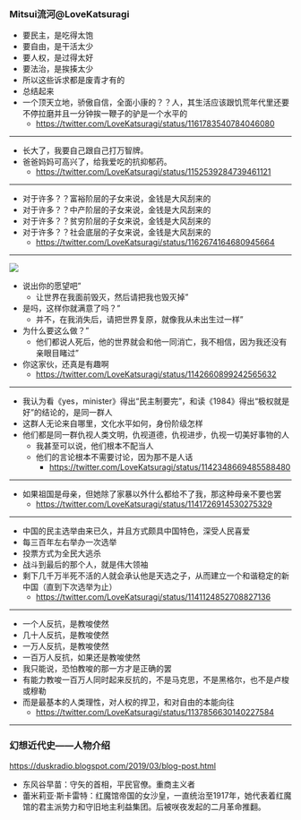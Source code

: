 ### Mitsui流河@LoveKatsuragi
- 要民主，是吃得太饱
- 要自由，是干活太少
- 要人权，是过得太好
- 要法治，是挨揍太少
- 所以这些诉求都是废青才有的
- 总结起来
- 一个顶天立地，骄傲自信，全面小康的？？人，其生活应该跟饥荒年代里还要不停拉磨并且一分钟挨一鞭子的驴是一个水平的
  - https://twitter.com/LoveKatsuragi/status/1161783540784046080
---
- 长大了，我要自己跟自己打万智牌。
- 爸爸妈妈可高兴了，给我爱吃的抗抑郁药。
  - https://twitter.com/LoveKatsuragi/status/1152539284739461121
---
- 对于许多？？富裕阶层的子女来说，金钱是大风刮来的
- 对于许多？？中产阶层的子女来说，金钱是大风刮来的
- 对于许多？？贫穷阶层的子女来说，金钱是大风刮来的
- 对于许多？？社会底层的子女来说，金钱是大风刮来的
  - https://twitter.com/LoveKatsuragi/status/1162674164680945664
---
![](https://pbs.twimg.com/profile_banners/4801382412/1527488469)
- 说出你的愿望吧”
  - 让世界在我面前毁灭，然后请把我也毁灭掉”
- 是吗，这样你就满意了吗？”
  - 并不，在我消失后，请把世界复原，就像我从未出生过一样”
- 为什么要这么做？”
  - 他们都说人死后，他的世界就会和他一同消亡，我不相信，因为我还没有亲眼目睹过”
- 你这家伙，还真是有趣啊
  - https://twitter.com/LoveKatsuragi/status/1142660899242565632
---
- 我认为看《yes，minister》得出“民主制要完”，和读《1984》得出“极权就是好”的结论的，是同一群人
- 这群人无论来自哪里，文化水平如何，身份阶级怎样
- 他们都是同一群仇视人类文明，仇视道德，仇视进步，仇视一切美好事物的人
  - 我甚至可以说，他们根本不配当人
  - 他们的言论根本不需要讨论，因为那不是人话
    - https://twitter.com/LoveKatsuragi/status/1142348669485588480
---
- 如果祖国是母亲，但她除了家暴以外什么都给不了我，那这种母亲不要也罢
  - https://twitter.com/LoveKatsuragi/status/1141726914530275329
---
- 中国的民主选举由来已久，并且方式颇具中国特色，深受人民喜爱
- 每三百年左右举办一次选举
- 投票方式为全民大逃杀
- 战斗到最后的那个人，就是伟大领袖
- 剩下几千万半死不活的人就会承认他是天选之子，从而建立一个和谐稳定的新中国（直到下次选举为止）
  - https://twitter.com/LoveKatsuragi/status/1141124852708827136
---
- 一个人反抗，是教唆使然
- 几十人反抗，是教唆使然
- 一万人反抗，是教唆使然
- 一百万人反抗，如果还是教唆使然
- 我只能说，恐怕教唆的那一方才是正确的罢
- 有能力教唆一百万人同时起来反抗的，不是马克思，不是黑格尔，也不是卢梭或穆勒
- 而是最基本的人类理性，对人权的捍卫，和对自由的本能向往
  - https://twitter.com/LoveKatsuragi/status/1137856630140227584
---
### 幻想近代史——人物介绍
https://duskradio.blogspot.com/2019/03/blog-post.html
- 东风谷早苗：守矢的首相，平民官僚。重商主义者
- 蕾米莉亚·斯卡雷特：红魔馆帝国的女沙皇，一直统治至1917年，她代表着红魔馆的君主派势力和守旧地主利益集团。后被咲夜发起的二月革命推翻。